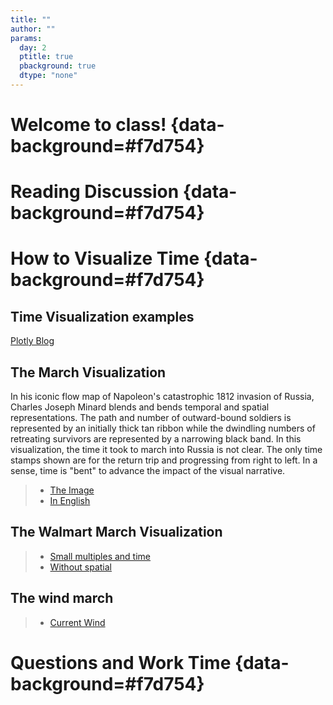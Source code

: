 ```yaml
---
title: ""
author: ""
params:
  day: 2
  ptitle: true
  pbackground: true
  dtype: "none"
---
```




# Welcome to class! {data-background=#f7d754}

# Reading Discussion {data-background=#f7d754}

# How to Visualize Time {data-background=#f7d754}

## Time Visualization examples

[Plotly Blog](https://plotlyblog.tumblr.com/post/117105992082/time-series-graphs-eleven-stunning-ways-you-can)

## The March Visualization

In his iconic flow map of Napoleon's catastrophic 1812 invasion of Russia, Charles Joseph Minard blends and bends temporal and spatial representations. The path and number of outward-bound soldiers is represented by an initially thick tan ribbon while the dwindling numbers of retreating survivors are represented by a narrowing black band. In this visualization, the time it took to march into Russia is not clear. The only time stamps shown are for the return trip and progressing from right to left. In a sense, time is "bent" to advance the impact of the visual narrative.

> - [The Image](http://uxmag.com/sites/default/files/uploads/whitney-its-about-time/Minard.png)
> - [In English](https://en.wikipedia.org/wiki/Charles_Joseph_Minard#/media/File:Minard_Update.png)

## The Walmart March Visualization

> - [Small multiples and time](http://excelcharts.com/wp-content/uploads/2012/06/walmart-growth-micromaps1.png)
> - [Without spatial](http://excelcharts.com/wp-content/uploads/2012/06/walmart-reorderable-matrix.png)

## The wind march

> - [Current Wind](http://hint.fm/wind/)

# Questions and Work Time {data-background=#f7d754}
